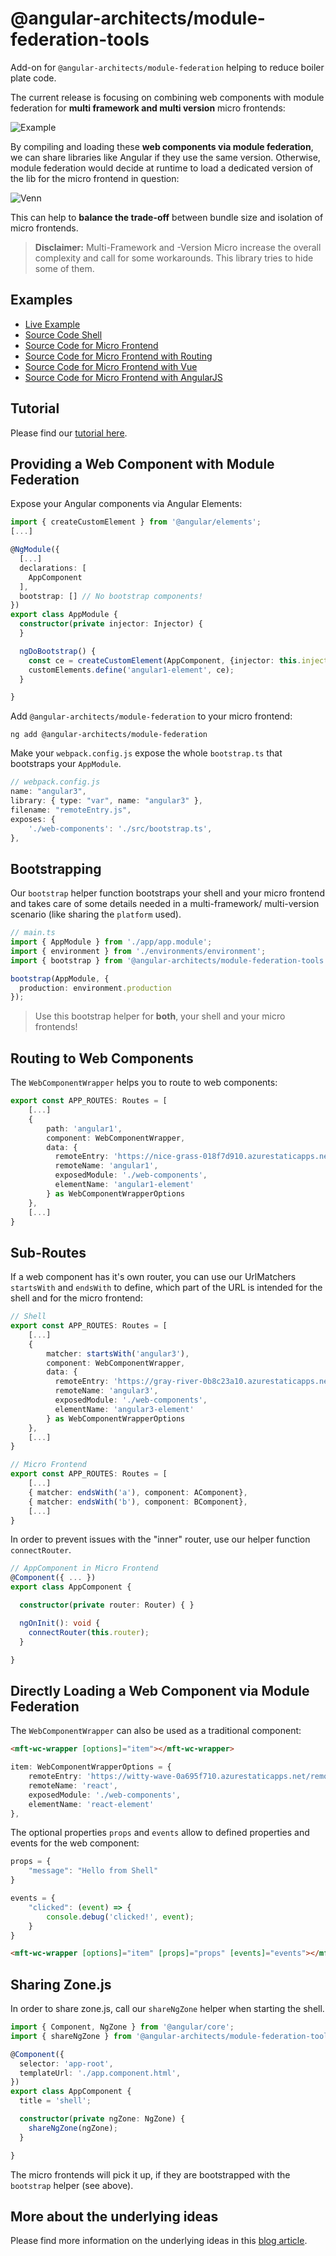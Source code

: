 # @angular-architects/module-federation-tools

Add-on for ``@angular-architects/module-federation`` helping to reduce boiler plate code.

The current release is focusing on combining web components with module federation for **multi framework and multi version** micro frontends: 

![Example](https://i.ibb.co/CHBQn5j/example.png)

By compiling and loading these **web components via module federation**, we can share libraries like Angular if they use the same version. Otherwise, module federation would decide at runtime to load a dedicated version of the lib for the micro frontend in question:

![Venn](https://www.angulararchitects.io/wp-content/webp-express/webp-images/doc-root/wp-content/uploads/2020/12/venn.png.webp)

This can help to **balance the trade-off** between bundle size and isolation of micro frontends.

> **Disclaimer:** Multi-Framework and -Version Micro increase the overall complexity and call for some workarounds. This library tries to hide some of them.

## Examples

- [Live Example](https://red-ocean-0fe4c4610.azurestaticapps.net)
- [Source Code Shell](https://github.com/manfredsteyer/multi-framework-version)
- [Source Code for Micro Frontend](https://github.com/manfredsteyer/angular-app1)
- [Source Code for Micro Frontend with Routing](https://github.com/manfredsteyer/angular3-app)
- [Source Code for Micro Frontend with Vue](https://github.com/manfredsteyer/vue-js)
- [Source Code for Micro Frontend with AngularJS](https://github.com/manfredsteyer/angularjs-app)

## Tutorial

Please find our [tutorial here](https://github.com/angular-architects/module-federation-plugin/blob/main/libs/mf-tools/tutorial/index.md).

## Providing a Web Component with Module Federation

Expose your Angular components via Angular Elements:

```typescript
import { createCustomElement } from '@angular/elements';
[...]

@NgModule({
  [...]
  declarations: [
    AppComponent
  ],
  bootstrap: [] // No bootstrap components!
})
export class AppModule {
  constructor(private injector: Injector) {
  }

  ngDoBootstrap() {
    const ce = createCustomElement(AppComponent, {injector: this.injector});
    customElements.define('angular1-element', ce);
  }

}
```

Add ``@angular-architects/module-federation`` to your micro frontend:

```
ng add @angular-architects/module-federation
```

Make your ``webpack.config.js`` expose the whole ``bootstrap.ts`` that bootstraps your ``AppModule``.

```typescript
// webpack.config.js
name: "angular3",
library: { type: "var", name: "angular3" },
filename: "remoteEntry.js",
exposes: {
    './web-components': './src/bootstrap.ts',
},
```

## Bootstrapping

Our ``bootstrap`` helper function bootstraps your shell and your micro frontend and takes care of some details needed in a multi-framework/ multi-version scenario (like sharing the ``platform`` used).

```typescript
// main.ts
import { AppModule } from './app/app.module';
import { environment } from './environments/environment';
import { bootstrap } from '@angular-architects/module-federation-tools';

bootstrap(AppModule, {
  production: environment.production
});
```

> Use this bootstrap helper for **both**, your shell and your micro frontends!

## Routing to Web Components

The ``WebComponentWrapper`` helps you to route to web components:

```typescript
export const APP_ROUTES: Routes = [
    [...]
    {
        path: 'angular1',
        component: WebComponentWrapper,
        data: {
          remoteEntry: 'https://nice-grass-018f7d910.azurestaticapps.net/remoteEntry.js',
          remoteName: 'angular1',
          exposedModule: './web-components',
          elementName: 'angular1-element'
        } as WebComponentWrapperOptions
    },
    [...]
}
```

## Sub-Routes

If a web component has it's own router, you can use our UrlMatchers ``startsWith`` and ``endsWith`` to define, which part of the URL is intended for the shell and for the micro frontend:

```typescript
// Shell
export const APP_ROUTES: Routes = [
    [...]
    {
        matcher: startsWith('angular3'),
        component: WebComponentWrapper,
        data: {
          remoteEntry: 'https://gray-river-0b8c23a10.azurestaticapps.net/remoteEntry.js',
          remoteName: 'angular3',
          exposedModule: './web-components',
          elementName: 'angular3-element'
        } as WebComponentWrapperOptions
    },
    [...]
}
```

```typescript
// Micro Frontend
export const APP_ROUTES: Routes = [
    [...]
    { matcher: endsWith('a'), component: AComponent},
    { matcher: endsWith('b'), component: BComponent},
    [...]
}
```

In order to prevent issues with the "inner" router, use our helper function ``connectRouter``.

```typescript
// AppComponent in Micro Frontend
@Component({ ... })
export class AppComponent {

  constructor(private router: Router) { }

  ngOnInit(): void {
    connectRouter(this.router);
  }

}
```

## Directly Loading a Web Component via Module Federation

The ``WebComponentWrapper`` can also be used as a traditional component:

```html
<mft-wc-wrapper [options]="item"></mft-wc-wrapper>
```

```typescript
item: WebComponentWrapperOptions = {
    remoteEntry: 'https://witty-wave-0a695f710.azurestaticapps.net/remoteEntry.js',
    remoteName: 'react',
    exposedModule: './web-components',
    elementName: 'react-element'
}, 
```

The optional properties ``props`` and ``events`` allow to defined properties and events for the web component:

```typescript
props = {
    "message": "Hello from Shell"
}

events = {
    "clicked": (event) => {
        console.debug('clicked!', event);
    }
}
```

```html
<mft-wc-wrapper [options]="item" [props]="props" [events]="events"></mft-wc-wrapper>
```

## Sharing Zone.js

In order to share zone.js, call our ``shareNgZone`` helper when starting the shell. 

```typescript
import { Component, NgZone } from '@angular/core';
import { shareNgZone } from '@angular-architects/module-federation-tools';

@Component({
  selector: 'app-root',
  templateUrl: './app.component.html',
})
export class AppComponent {
  title = 'shell';

  constructor(private ngZone: NgZone) {
    shareNgZone(ngZone);
  }

}
```

The micro frontends will pick it up, if they are bootstrapped with the ``bootstrap`` helper (see above).

## More about the underlying ideas

Please find more information on the underlying ideas in this [blog article](https://www.angulararchitects.io/aktuelles/multi-framework-and-version-micro-frontends-with-module-federation-the-good-the-bad-the-ugly).

